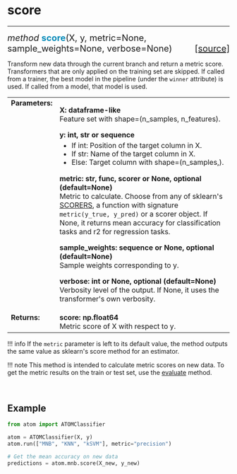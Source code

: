 # score
-------

<div style="font-size:20px">
<em>method</em> <strong style="color:#008AB8">score</strong>(X,
y, metric=None, sample_weights=None, verbose=None)
<span style="float:right">
<a href="https://github.com/tvdboom/ATOM/blob/master/atom/basepredictor.py#L244">[source]</a>
</span>
</div>

Transform new data through the current branch and return a metric score.
Transformers that are only applied on the training set are skipped.
If called from a trainer, the best model in the pipeline (under the
`winner` attribute) is used. If called from a model, that model is used.

<table style="font-size:16px">
<tr>
<td width="20%" class="td_title" style="vertical-align:top"><strong>Parameters:</strong></td>
<td width="80%" class="td_params">
<p>
<strong>X: dataframe-like</strong><br>
Feature set with shape=(n_samples, n_features).
</p>
<strong>y: int, str or sequence</strong><br>
<ul style="line-height:1.2em;margin-top:5px">
<li>If int: Position of the target column in X.</li>
<li>If str: Name of the target column in X.</li>
<li>Else: Target column with shape=(n_samples,).</li>
</ul>
<p>
<strong>metric: str, func, scorer or None, optional (default=None)</strong><br>
Metric to calculate. Choose from any of sklearn's <a href="https://scikit-learn.org/stable/modules/model_evaluation.html#the-scoring-parameter-defining-model-evaluation-rules">SCORERS</a>,
a function with signature <code>metric(y_true, y_pred)</code> or
a scorer object. If None, it returns mean accuracy for classification
tasks and r2 for regression tasks.
</p>
<p>
<strong>sample_weights: sequence or None, optional (default=None)</strong><br>
Sample weights corresponding to y.
</p>
<p>
<strong>verbose: int or None, optional (default=None)</strong><br>
Verbosity level of the output. If None, it uses the transformer's own verbosity.
</p>
</td>
</tr>
<tr>
<td width="20%" class="td_title" style="vertical-align:top"><strong>Returns:</strong></td>
<td width="80%" class="td_params">
<strong>score: np.float64</strong><br>
Metric score of X with respect to y.
</td>
</tr>
</table>

!!! info
    If the `metric` parameter is left to its default value, the method
    outputs the same value as sklearn's score method for an estimator. 

!!! note
    This method is intended to calculate metric scores on new data.
    To get the metric results on the train or test set, use the
    [evaluate](../../ATOM/atomclassifier/#evaluate) method.

<br />



## Example

```python
from atom import ATOMClassifier

atom = ATOMClassifier(X, y)
atom.run(["MNB", "KNN", "kSVM"], metric="precision")

# Get the mean accuracy on new data
predictions = atom.mnb.score(X_new, y_new)
```